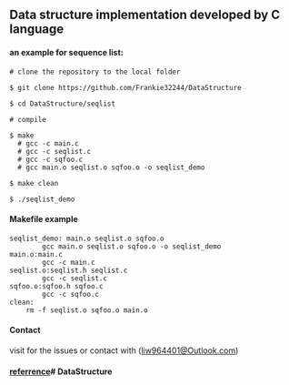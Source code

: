 ## Data structure implementation developed by C language

#### an example for sequence list:
```linux
# clone the repository to the local folder

$ git clone https://github.com/Frankie32244/DataStructure

$ cd DataStructure/seqlist

# compile

$ make
  # gcc -c main.c 
  # gcc -c seqlist.c
  # gcc -c sqfoo.c
  # gcc main.o seqlist.o sqfoo.o -o seqlist_demo

$ make clean

$ ./seqlist_demo
```

#### Makefile example
```linux
seqlist_demo: main.o seqlist.o sqfoo.o
		gcc main.o seqlist.o sqfoo.o -o seqlist_demo
main.o:main.c
		gcc -c main.c 
seqlist.o:seqlist.h seqlist.c
		gcc -c seqlist.c
sqfoo.o:sqfoo.h sqfoo.c
		gcc -c sqfoo.c
clean:
	rm -f seqlist.o sqfoo.o main.o
```

#### Contact 

visit for the issues or contact with (liw964401@Outlook.com)

#### [referrence](https://blog.csdn.net/lady_killer9/article/details/82695770)# DataStructure

